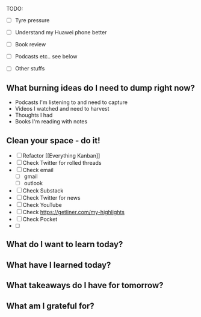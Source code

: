 

TODO:
- [ ] Tyre pressure
- [ ] Understand my Huawei phone better
- [ ] Book review 
- [ ] Podcasts etc.. see below
- [ ] Other stuffs



## What burning ideas do I need to dump right now?

- Podcasts I'm listening to and need to capture
- Videos I watched and need to harvest
- Thoughts I had
- Books I'm reading with notes



## Clean your space - do it!


- [ ] Refactor [[Everything Kanban]]
- [ ] Check Twitter for rolled threads
- [ ] Check email
	- [ ] gmail
	- [ ] outlook
- [ ] Check Substack
- [ ] Check Twitter for news
- [ ] Check YouTube
- [ ] Check https://getliner.com/my-highlights
- [ ] Check Pocket
- [ ] 

## What do I want to learn today?

## What have I learned today?


## What takeaways do I have for tomorrow?


## What am I grateful for?


